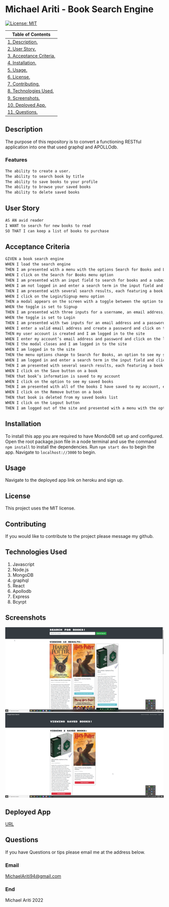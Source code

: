 # Michael Ariti - Book Search Engine

[![License: MIT](https://img.shields.io/badge/License-MIT-yellow.svg)](https://opensource.org/licenses/MIT)

| Table of Contents                               |
| ----------------------------------------------- |
| [1. Description.](#description)                 |
| [2. User Story.](#user-story)                   |
| [3. Acceptance Criteria.](#acceptance-criteria) |
| [4. Installation.](#installation)               |
| [5. Usage.](#usage)                             |
| [6. License.](#license)                         |
| [7. Contributing.](#contributing)               |
| [8. Technologies Used.](#technologies-used)     |
| [9. Screenshots.](#screenshots)                 |
| [10. Deployed App.](#deployed-app)              |
| [11. Questions.](#questions)                    |

## Description

The purpose of this repository is to convert a functioning RESTful application into one that used graphql and APOLLOdb.

### Features

```md
The ability to create a user.
The ability to search book by title
The ability to save books to your profile
The ability to browse your saved books
The ability to delete saved books
```

## User Story

```md
AS AN avid reader
I WANT to search for new books to read
SO THAT I can keep a list of books to purchase
```

## Acceptance Criteria

```md
GIVEN a book search engine
WHEN I load the search engine
THEN I am presented with a menu with the options Search for Books and Login/Signup and an input field to search for books and a submit button
WHEN I click on the Search for Books menu option
THEN I am presented with an input field to search for books and a submit button
WHEN I am not logged in and enter a search term in the input field and click the submit button
THEN I am presented with several search results, each featuring a book’s title, author, description, image, and a link to that book on the Google Books site
WHEN I click on the Login/Signup menu option
THEN a modal appears on the screen with a toggle between the option to log in or sign up
WHEN the toggle is set to Signup
THEN I am presented with three inputs for a username, an email address, and a password, and a signup button
WHEN the toggle is set to Login
THEN I am presented with two inputs for an email address and a password and login button
WHEN I enter a valid email address and create a password and click on the signup button
THEN my user account is created and I am logged in to the site
WHEN I enter my account’s email address and password and click on the login button
THEN I the modal closes and I am logged in to the site
WHEN I am logged in to the site
THEN the menu options change to Search for Books, an option to see my saved books, and Logout
WHEN I am logged in and enter a search term in the input field and click the submit button
THEN I am presented with several search results, each featuring a book’s title, author, description, image, and a link to that book on the Google Books site and a button to save a book to my account
WHEN I click on the Save button on a book
THEN that book’s information is saved to my account
WHEN I click on the option to see my saved books
THEN I am presented with all of the books I have saved to my account, each featuring the book’s title, author, description, image, and a link to that book on the Google Books site and a button to remove a book from my account
WHEN I click on the Remove button on a book
THEN that book is deleted from my saved books list
WHEN I click on the Logout button
THEN I am logged out of the site and presented with a menu with the options Search for Books and Login/Signup and an input field to search for books and a submit button
```

## Installation

To install this app you are required to have MondoDB set up and configured. Open the root package.json file in a node terminal and use the command `npm install` to install the dependencies. Run `npm start dev` to begin the app. Navigate to `localhost://3000` to begin.

## Usage

Navigate to the deployed app link on heroku and sign up.

## License

This project uses the MIT license.

## Contributing

If you would like to contribute to the project please message my github.

## Technologies Used

1. Javascript
2. Node.js
3. MongoDB
4. graphql
5. React
6. Apollodb
7. Express
8. Bcyrpt

## Screenshots

![App-Screenshot](./Assets/bookSearch.png)
![App-Screenshot](./Assets/bookSave.png)

## Deployed App

[URL](https://book-search-mickey.herokuapp.com/)

## Questions

If you have Questions or tips please email me at the address below.

### Email

MichaelAriti94@gmail.com

### End

Michael Ariti 2022
